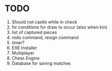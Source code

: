 # TODO


1. Should not castle while in check
2. fix conditions for draw to occur (also when kin)
3. list of captured pieces
4. redo command, resign command
5. timer?
6. EXE Installer
7. Multiplayer
8. Chess Engine
9. Database for saving matches
